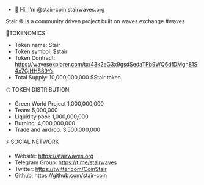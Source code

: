 - 👋 Hi, I’m @stair-coin
                          stairwaves.org               

Stair ©  is a community driven project built on waves.exchange #waves


💠TOKENOMICS
- Token name: Stair
- Token symbol: $stair
- Token Contract: https://wavesexplorer.com/tx/43k2eG3x9gsdSedaTPb9WQ6dfDMgn81S4x7GjHHS89Ys
- Total Supply: 10,000,000,000 $Stair token

🌕 TOKEN DISTRIBUTION
- Green World Project         1,000,000,000
- Team:                       5,000,000
- Liquidity pool:             1,000,000,000
- Burning:                       4,000,000,000
- Trade and airdrop:          3,500,000,000

⚡ SOCIAL NETWORK
- Website: https://stairwaves.org
- Telegram Group: https://t.me/stairwaves
- Twitter: https://twitter.com/CoinStair
- Github: https://github.com/stair-coin
